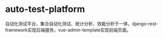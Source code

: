 # auto-test-platform
自动化测试平台，集合自动化测试、统计分析、效能分析于一体，django-rest-framework实现后端服务，vue-admin-template实现前端页面。
